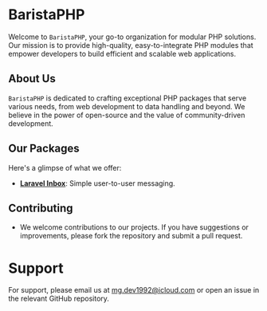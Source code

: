 # BaristaPHP

Welcome to `BaristaPHP`, your go-to organization for modular PHP solutions. Our mission is to provide high-quality, easy-to-integrate PHP modules that empower developers to build efficient and scalable web applications.

## About Us

`BaristaPHP` is dedicated to crafting exceptional PHP packages that serve various needs, from web development to data handling and beyond. We believe in the power of open-source and the value of community-driven development.

## Our Packages

Here's a glimpse of what we offer:

- [**Laravel Inbox**](https://github.com/BaristaPHP/laravel-inbox/): Simple user-to-user messaging.


## Contributing
- We welcome contributions to our projects. If you have suggestions or improvements, please fork the repository and submit a pull request.

# Support
For support, please email us at mg.dev1992@icloud.com or open an issue in the relevant GitHub repository.
